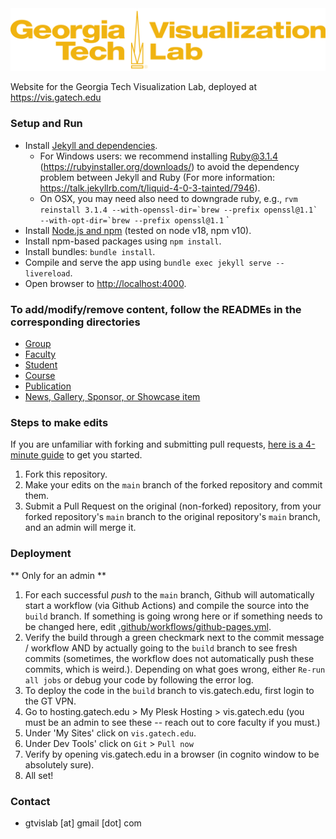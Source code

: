 <img src="assets/images/logo_gold.png" alt="Georgia Tech Visualization Lab"/>

Website for the Georgia Tech Visualization Lab, deployed at <https://vis.gatech.edu>

### Setup and Run

- Install [Jekyll and dependencies](https://jekyllrb.com/docs/).
   - For Windows users: we recommend installing Ruby@3.1.4 (https://rubyinstaller.org/downloads/) to avoid the dependency problem between Jekyll and Ruby (For more information: https://talk.jekyllrb.com/t/liquid-4-0-3-tainted/7946).
   - On OSX, you may need also need to downgrade ruby, e.g., ``rvm reinstall 3.1.4 --with-openssl-dir=`brew --prefix openssl@1.1` --with-opt-dir=`brew --prefix openssl@1.1``
`
- Install [Node.js and npm](https://docs.npmjs.com/downloading-and-installing-node-js-and-npm) (tested on node v18, npm v10).
- Install npm-based packages using `npm install`.
- Install bundles: `bundle install`.
- Compile and serve the app using `bundle exec jekyll serve --livereload`.
- Open browser to <http://localhost:4000>.

### To add/modify/remove content, follow the READMEs in the corresponding directories

- [Group](_groups)
- [Faculty](_faculty)
- [Student](_students)
- [Course](_courses)
- [Publication](_publications)
- [News, Gallery, Sponsor, or Showcase item](_data)

### Steps to make edits

If you are unfamiliar with forking and submitting pull requests,
[here is a 4-minute guide](https://guides.github.com/activities/forking/) to get you started.

1. Fork this repository.
2. Make your edits on the `main` branch of the forked repository and commit them.
3. Submit a Pull Request on the original (non-forked) repository, from your forked repository's `main` branch to the
   original repository's `main` branch, and an admin will merge it.


### Deployment
** Only for an admin **

1. For each successful _push_ to the `main` branch, Github will automatically start a workflow (via Github Actions) and compile the source into the `build` branch. If something is going wrong here or if something needs to be changed here, edit [.github/workflows/github-pages.yml](.github/workflows/github-pages.yml).
2. Verify the build through a green checkmark next to the commit message / workflow AND by actually going to the `build` branch to see fresh commits (sometimes, the workflow does not automatically push these commits, which is weird.). Depending on what goes wrong, either `Re-run all jobs` or debug your code by following the error log.
3. To deploy the code in the `build` branch to vis.gatech.edu, first login to the GT VPN.
4. Go to hosting.gatech.edu > My Plesk Hosting > vis.gatech.edu (you must be an admin to see these -- reach out to core faculty if you must.)
5. Under 'My Sites' click on `vis.gatech.edu`.
6. Under Dev Tools' click on `Git` > `Pull now` 
7. Verify by opening vis.gatech.edu in a browser (in cognito window to be absolutely sure).
8. All set!

### Contact

- gtvislab \[at\] gmail \[dot\] com
